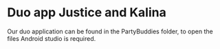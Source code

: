 # Duo app Justice and Kalina

Our duo application can be found in the PartyBuddies folder, to open the files
Android studio is required.
